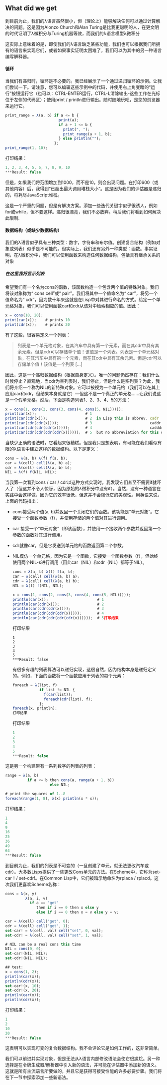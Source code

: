 ## What did we get

到目前为止，我们的λ语言虽然很小，但（理论上）能够解决任何可以通过计算解决的问题。这是因为Alonzo Church和Alan Turing是比我更聪明的人，在更文明的时代证明了λ微积分与Turing机器等效，而我们的λ语言模型λ微积分

这实际上意味着的是，即使我们的λ语言缺乏某些功能，我们也可以根据我们所拥有的语言来实现它们，或者如果事实证明太困难了，我们可以为其中的另一种语言编写解释器。

#### 循环

当我们有递归时，循环是不必要的。我已经展示了一个通过递归循环的示例。让我们尝试一下。请注意，您可以编辑这些示例中的代码，并使用右上角变暗的“运行”按钮运行它（也可以：CTRL-ENTER运行，CTRL-L清除输出-这些工作在光标位于左侧的代码区）；使用print / println进行输出。随时随地玩吧，是您的浏览器来运行它。

```js
print_range = λ(a, b) if a <= b {
                        print(a);
                        if a + 1 <= b {
                          print(", ");
                          print_range(a + 1, b);
                        } else println("");
                      };
print_range(1, 10);
```

打印结果：

```js
1, 2, 3, 4, 5, 6, 7, 8, 9, 10
***Result: false
```

但是，如果我们将范围增加到1000，而不是10，则会出现问题。在打印600（或其他内容）后，我得到“已超出最大调用堆栈大小”。这是因为我们的评估器是递归的，将耗尽JavaScript堆栈。



这是一个严重的问题，但是有解决方案。添加一些迭代关键字似乎很诱人，例如for或while，但不要这样。递归很漂亮，我们不必放弃。稍后我们将看到如何解决此限制.



#### 数据结构（或缺少数据结构）

我们的λ语言似乎具有三种类型：数字，字符串和布尔值。创建复合结构（例如对象或列表）似乎是不可能的。但实际上，我们还有另外一种类型：函数。事实证明，在λ微积分中，我们可以使用函数来构造任何数据结构，包括具有继承关系的对象



##### 在这里我将显示列表

希望我们有一个名为cons的函数，该函数构造一个包含两个值的特殊对象。我们将该对象称为“ cons cell”或“ pair”。我们将其中一个值命名为“ car”，将另一个值命名为“ cdr”，因为数十年来这就是在Lisp中对其进行命名的方式。给定一个单元格对象，我们可以使用函数car和cdr从该对中检索相应的值。因此：

```js
x = cons(10, 20);
print(car(x));    # prints 10
print(cdr(x));    # prints 20
```

有了这些，很容易定义一个列表：

> 列表是一个单元格对象，在其汽车中具有第一个元素，而在其cdr中具有其余元素。但是cdr可以存储单个值！该值是一个列表。列表是一个单元格对象，在其汽车中具有第一个元素，而在其cdr中具有其余元素。但是cdr可以存储单个值！该值是一个列表 […]

因此，这是一个递归数据结构（根据自身定义）。唯一的问题仍然存在：我们什么时候停止？直观地，当cdr为空列表时，我们停止，但是什么是空列表？为此，我们将介绍一个称为NIL的新特殊对象。它可以被视为一个单元格（我们可以在其上应用car和cdr，但结果本身就是它）—但这不是一个真正的单元格……让我们说这是一个假单元格。然后，下面是构造列表1、2、3、4、5的方法：

```js
x = cons(1, cons(2, cons(3, cons(4, cons(5, NIL)))));
print(car(x));                      # 1
print(car(cdr(x)));                 # 2  in Lisp this is abbrev. cadr
print(car(cdr(cdr(x))));            # 3                          caddr
print(car(cdr(cdr(cdr(x)))));       # 4                          cadddr
print(car(cdr(cdr(cdr(cdr(x))))));  # 5  but no abbreviation for this one.
```

当缺少正确的语法时，它看起来很糟糕。但是我只是想表明，有可能在我们看似有限的λ语言中建立这样的数据结构。以下是定义：

```js
cons = λ(a, b) λ(f) f(a, b);
car = λ(cell) cell(λ(a, b) a);
cdr = λ(cell) cell(λ(a, b) b);
NIL = λ(f) f(NIL, NIL);
```

当我第一次看到cons / car / cdr以这种方式实现时，我发现它们甚至不需要if就吓人了（但这并不令人惊讶，因为原始的λ微积分中没有if）。当然，没有一种语言在实践中会这样做，因为它的效率很低，但这并不会降低它的美观性。用英语来说，上面的代码指出：

- cons接受两个值(a, b)并返回一个关闭它们的函数。该功能是“单元对象”。它接受一个函数参数（f），并使用存储的两个值对其进行调用。

- car 接受一个“单元对象”（即该函数），并使用一个接收两个参数并返回第一个参数的函数对其进行调用。

- cdr就像car，但是它发送到单元格的函数返回第二个参数。

- NIL模仿一个单元格，因为它是一个函数，它接受一个函数参数（f），但始终使用两个NIL-s进行调用（因此car（NIL）和cdr（NIL）都等于NIL）。



  ```js
  cons = λ(a, b) λ(f) f(a, b);
  car = λ(cell) cell(λ(a, b) a);
  cdr = λ(cell) cell(λ(a, b) b);
  NIL = λ(f) f(NIL, NIL);
  
  x = cons(1, cons(2, cons(3, cons(4, cons(5, NIL)))));
  println(car(x));                      # 1
  println(car(cdr(x)));                 # 2
  println(car(cdr(cdr(x))));            # 3
  println(car(cdr(cdr(cdr(x)))));       # 4
  println(car(cdr(cdr(cdr(cdr(x))))));  # 5打印结果
  ```

  打印结果

  ```
  1
  2
  3
  4
  5
  ***Result: false
  ```

  有很多有趣的列表算法可以递归实现，这很自然，因为结构本身是递归定义的。例如，下面的函数将一个函数应用于列表的每个元素：

  ```js
  foreach = λ(list, f)
              if list != NIL {
                f(car(list));
                foreach(cdr(list), f);
              };
  foreach(x, println);
  打印结果
  ```

  打印结果

  ```js
  1
  2
  3
  4
  5
  ***Result: false
  ```


这是另一个构建带有一系列数字的列表的列表：

```js
range = λ(a, b)
          if a <= b then cons(a, range(a + 1, b))
                    else NIL;

# print the squares of 1..8
foreach(range(1, 8), λ(x) println(x * x));
```

打印结果：

```js
1
4
9
16
25
36
49
64
***Result: false
```

到目前为止，我们的列表是不可变的（一旦创建了单元，就无法更改汽车或cdr）。大多数Lisps提供了一些更改Cons单元的方法。在Scheme中，它称为set-car！/ set-cdr!。在Common Lisp中，它们被暗示地命名为rplaca / rplacd。这次我们更喜欢Scheme名称：

```js
cons = λ(x, y)
         λ(a, i, v)
           if a == "get"
              then if i == 0 then x else y
              else if i == 0 then x = v else y = v;

car = λ(cell) cell("get", 0);
cdr = λ(cell) cell("get", 1);
set-car! = λ(cell, val) cell("set", 0, val);
set-cdr! = λ(cell, val) cell("set", 1, val);

# NIL can be a real cons this time
NIL = cons(0, 0);
set-car!(NIL, NIL);
set-cdr!(NIL, NIL);

## test:
x = cons(1, 2);
println(car(x));
println(cdr(x));
set-car!(x, 10);
set-cdr!(x, 20);
println(car(x));
println(cdr(x));

```

打印结果：

```js
1
2
10
20
***Result: false
```

这表明可以实现可变的复合数据结构。我不会评论它是如何工作的，这非常简单。

我们可以前进并实现对象，但是无法从λ语言内部修改语法会使它很尴尬。另一种选择是在令牌生成器/解析器中引入新的语法，并可能在评估器中添加新的语义。这就是所有主流语言所要做的，并且它是获得可接受性能的许多必要步骤。我们将在下一节中探索添加一些新语法。



